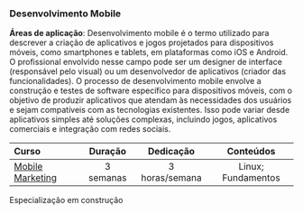 ### Desenvolvimento Mobile

**Áreas de aplicação**:
Desenvolvimento mobile é o termo utilizado para descrever a criação de aplicativos e jogos projetados para dispositivos móveis, como smartphones e tablets, em plataformas como iOS e Android. O profissional envolvido nesse campo pode ser um designer de interface (responsável pelo visual) ou um desenvolvedor de aplicativos (criador das funcionalidades). O processo de desenvolvimento mobile envolve a construção e testes de software específico para dispositivos móveis, com o objetivo de produzir aplicativos que atendam às necessidades dos usuários e sejam compatíveis com as tecnologias existentes. Isso pode variar desde aplicativos simples até soluções complexas, incluindo jogos, aplicativos comerciais e integração com redes sociais.

Curso | Duração | Dedicação | Conteúdos
:-- | :--: | :--: | :--:
[Mobile Marketing](https://eucapacito.com.br/curso-ec/mobile-marketing) | 3 semanas | 3 horas/semana | Linux; Fundamentos

Especialização em construção